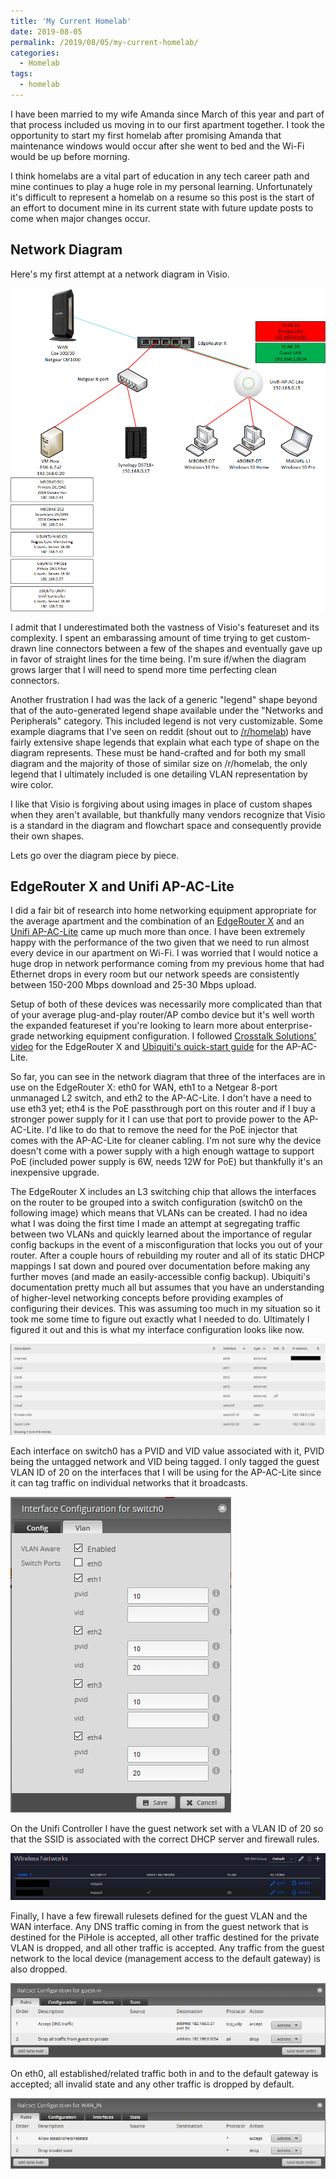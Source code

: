 ```yaml
---
title: 'My Current Homelab'
date: 2019-08-05
permalink: /2019/08/05/my-current-homelab/
categories:
  - Homelab
tags:
  - homelab
---
```

I have been married to my wife Amanda since March of this year and part of that process included us moving in to our first apartment together. I took the opportunity to start my first homelab after promising Amanda that maintenance windows would occur after she went to bed and the Wi-Fi would be up before morning.

I think homelabs are a vital part of education in any tech career path and mine continues to play a huge role in my personal learning. Unfortunately it's difficult to represent a homelab on a resume so this post is the start of an effort to document mine in its current state with future update posts to come when major changes occur.

## Network Diagram

Here's my first attempt at a network diagram in Visio.

![Network Diagram](/images/HomeNetwork.png)

I admit that I underestimated both the vastness of Visio's featureset and its complexity. I spent an embarassing amount of time trying to get custom-drawn line connectors between a few of the shapes and eventually gave up in favor of straight lines for the time being. I'm sure if/when the diagram grows larger that I will need to spend more time perfecting clean connectors.

Another frustration I had was the lack of a generic "legend" shape beyond that of the auto-generated legend shape available under the "Networks and Peripherals" category. This included legend is not very customizable. Some example diagrams that I've seen on reddit (shout out to [/r/homelab](https://reddit.com/r/homelab)) have fairly extensive shape legends that explain what each type of shape on the diagram represents. These must be hand-crafted and for both my small diagram and the majority of those of similar size on /r/homelab, the only legend that I ultimately included is one detailing VLAN representation by wire color.

I like that Visio is forgiving about using images in place of custom shapes when they aren't available, but thankfully many vendors recognize that Visio is a standard in the diagram and flowchart space and consequently provide their own shapes.

Lets go over the diagram piece by piece.

## EdgeRouter X and Unifi AP-AC-Lite

I did a fair bit of research into home networking equipment appropriate for the average apartment and the combination of an [EdgeRouter X](https://www.ui.com/edgemax/edgerouter-x/) and an [Unifi AP-AC-Lite](https://www.ui.com/unifi/unifi-ap-ac-lite/) came up much more than once. I have been extremely happy with the performance of the two given that we need to run almost every device in our apartment on Wi-Fi. I was worried that I would notice a huge drop in network performance coming from my previous home that had Ethernet drops in every room but our network speeds are consistently between 150-200 Mbps download and 25-30 Mbps upload.

Setup of both of these devices was necessarily more complicated than that of your average plug-and-play router/AP combo device but it's well worth the expanded featureset if you're looking to learn more about enterprise-grade networking equipment configuration. I followed [Crosstalk Solutions' video](https://www.youtube.com/watch?v=SianDqAQaR0) for the EdgeRouter X and [Ubiquiti's quick-start guide](https://dl.ubnt.com/guides/UniFi/UniFi_AP-AC-Lite_QSG.pdf) for the AP-AC-Lite.

So far, you can see in the network diagram that three of the interfaces are in use on the EdgeRouter X: eth0 for WAN, eth1 to a Netgear 8-port unmanaged L2 switch, and eth2 to the AP-AC-Lite. I don't have a need to use eth3 yet; eth4 is the PoE passthrough port on this router and if I buy a stronger power supply for it I can use that port to provide power to the AP-AC-Lite. I'd like to do that to remove the need for the PoE injector that comes with the AP-AC-Lite for cleaner cabling. I'm not sure why the device doesn't come with a power supply with a high enough wattage to support PoE (included power supply is 6W, needs 12W for PoE) but thankfully it's an inexpensive upgrade.

The EdgeRouter X includes an L3 switching chip that allows the interfaces on the router to be grouped into a switch configuration (switch0 on the following image) which means that VLANs can be created. I had no idea what I was doing the first time I made an attempt at segregating traffic between two VLANs and quickly learned about the importance of regular config backups in the event of a misconfiguration that locks you out of your router. After a couple hours of rebuilding my router and all of its static DHCP mappings I sat down and poured over documentation before making any further moves (and made an easily-accessible config backup). Ubiquiti's documentation pretty much all but assumes that you have an understanding of higher-level networking concepts before providing examples of configuring their devices. This was assuming too much in my situation so it took me some time to figure out exactly what I needed to do. Ultimately I figured it out and this is what my interface configuration looks like now.

![Interface Configuration](/images/switch_interface_config_08_19.png)

Each interface on switch0 has a PVID and VID value associated with it, PVID being the untagged network and VID being tagged. I only tagged the guest VLAN ID of 20 on the interfaces that I will be using for the AP-AC-Lite since it can tag traffic on individual networks that it broadcasts.

![Interface PVID/VID Configuration](/images/switch_interface_tags_08_19.png)

On the Unifi Controller I have the guest network set with a VLAN ID of 20 so that the SSID is associated with the correct DHCP server and firewall rules.

![Unifi Controller Networks](/images/unifi_networks_08_19.png)

Finally, I have a few firewall rulesets defined for the guest VLAN and the WAN interface. Any DNS traffic coming in from the guest network that is destined for the PiHole is accepted, all other traffic destined for the private VLAN is dropped, and all other traffic is accepted. Any traffic from the guest network to the local device (management access to the default gateway) is also dropped.

![Guest-In Rules](/images/guest_in_rules_08_19.png)

On eth0, all established/related traffic both in and to the default gateway is accepted; all invalid state and any other traffic is dropped by default.

![WAN-In Rules](/images/wan_in_rules_08_19.png)
